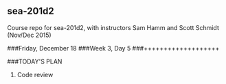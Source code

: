 ## sea-201d2
Course repo for sea-201d2, with instructors Sam Hamm and Scott Schmidt (Nov/Dec 2015)

###Friday, December 18
###Week 3, Day 5
###+++++++++++++++++++

###TODAY'S PLAN

1. Code review
